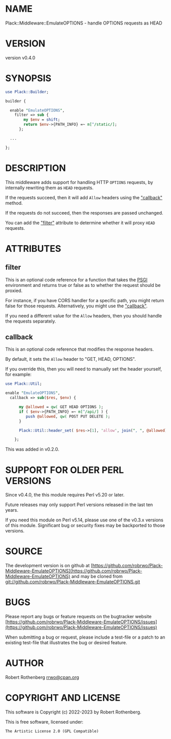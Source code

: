 # NAME

Plack::Middleware::EmulateOPTIONS - handle OPTIONS requests as HEAD

# VERSION

version v0.4.0

# SYNOPSIS

```perl
use Plack::Builder;

builder {

  enable "EmulateOPTIONS",
    filter => sub {
        my $env = shift;
        return $env->{PATH_INFO} =~ m[^/static/];
      };

  ...

};
```

# DESCRIPTION

This middleware adds support for handling HTTP `OPTIONS` requests, by internally rewriting them as `HEAD` requests.

If the requests succeed, then it will add `Allow` headers using the ["callback"](#callback) method.

If the requests do not succeed, then the responses are passed unchanged.

You can add the ["filter"](#filter) attribute to determine whether it will proxy `HEAD` requests.

# ATTRIBUTES

## filter

This is an optional code reference for a function that takes the [PSGI](https://metacpan.org/pod/PSGI) environment and returns true or false as to
whether the request should be proxied.

For instance, if you have CORS handler for a specific path, you might return false for those requests. Alternatively,
you might use the ["callback"](#callback).

If you need a different value for the `Allow` headers, then you should handle the requests separately.

## callback

This is an optional code reference that modifies the response headers.

By default, it sets the `Allow` header to "GET, HEAD, OPTIONS".

If you override this, then you will need to manually set the header yourself, for example:

```perl
use Plack::Util;

enable "EmulateOPTIONS",
  callback => sub($res, $env) {

      my @allowed = qw( GET HEAD OPTIONS );
      if ( $env->{PATH_INFO} =~ m[^/api/] ) {
         push @allowed, qw( POST PUT DELETE );
      }

      Plack::Util::header_set( $res->[1], 'allow', join(", ", @allowed) );

    };
```

This was added in v0.2.0.

# SUPPORT FOR OLDER PERL VERSIONS

Since v0.4.0, the this module requires Perl v5.20 or later.

Future releases may only support Perl versions released in the last ten years.

If you need this module on Perl v5.14, please use one of the v0.3.x
versions of this module.  Significant bug or security fixes may be
backported to those versions.

# SOURCE

The development version is on github at [https://github.com/robrwo/Plack-Middleware-EmulateOPTIONS](https://github.com/robrwo/Plack-Middleware-EmulateOPTIONS)
and may be cloned from [git://github.com/robrwo/Plack-Middleware-EmulateOPTIONS.git](git://github.com/robrwo/Plack-Middleware-EmulateOPTIONS.git)

# BUGS

Please report any bugs or feature requests on the bugtracker website
[https://github.com/robrwo/Plack-Middleware-EmulateOPTIONS/issues](https://github.com/robrwo/Plack-Middleware-EmulateOPTIONS/issues)

When submitting a bug or request, please include a test-file or a
patch to an existing test-file that illustrates the bug or desired
feature.

# AUTHOR

Robert Rothenberg <rrwo@cpan.org>

# COPYRIGHT AND LICENSE

This software is Copyright (c) 2022-2023 by Robert Rothenberg.

This is free software, licensed under:

```
The Artistic License 2.0 (GPL Compatible)
```
